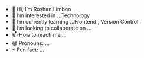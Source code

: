 - 👋 Hi, I’m Roshan Limboo
- 👀 I’m interested in ...Technology
- 🌱 I’m currently learning ...Frontend , Version Control
- 💞️ I’m looking to collaborate on ...
- 📫 How to reach me ...
- 😄 Pronouns: ...
- ⚡ Fun fact: ...

<!---
rooshan008/rooshan008 is a ✨ special ✨ repository because its `README.md` (this file) appears on your GitHub profile.
You can click the Preview link to take a look at your changes.
--->
